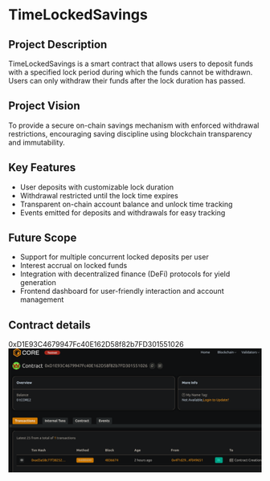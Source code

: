 # TimeLockedSavings

## Project Description
TimeLockedSavings is a smart contract that allows users to deposit funds with a specified lock period during which the funds cannot be withdrawn. Users can only withdraw their funds after the lock duration has passed.

## Project Vision
To provide a secure on-chain savings mechanism with enforced withdrawal restrictions, encouraging saving discipline using blockchain transparency and immutability.

## Key Features
- User deposits with customizable lock duration
- Withdrawal restricted until the lock time expires
- Transparent on-chain account balance and unlock time tracking
- Events emitted for deposits and withdrawals for easy tracking

## Future Scope
- Support for multiple concurrent locked deposits per user
- Interest accrual on locked funds
- Integration with decentralized finance (DeFi) protocols for yield generation
- Frontend dashboard for user-friendly interaction and account management

## Contract details
0xD1E93C4679947Fc40E162D58f82b7FD301551026![alt text](image.png)